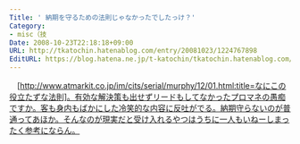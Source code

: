 ```yaml
---
Title: ' 納期を守るための法則じゃなかったでしたっけ？'
Category:
- misc（技
Date: 2008-10-23T22:18:18+09:00
URL: http://tkatochin.hatenablog.com/entry/20081023/1224767898
EditURL: https://blog.hatena.ne.jp/t-katochin/tkatochin.hatenablog.com/atom/entry/6653586347154754492
---
```


　[http://www.atmarkit.co.jp/im/cits/serial/murphy/12/01.html:title=なにこの役立たずな法則]。有効な解決策も出せずリードもしてなかったプロマネの愚痴ですか。客も身内もばかにした冷笑的な内容に反吐がでる。納期守らないのが普通ってあほか。そんなのが現実だと受け入れるやつはうちに一人もいねーしまったく参考にならん。 

